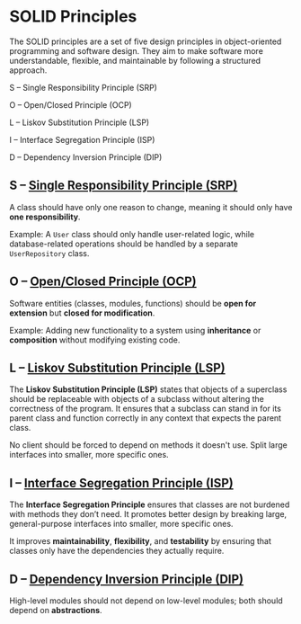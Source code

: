 # SOLID Principles

The SOLID principles are a set of five design principles in object-oriented programming and software design. 
They aim to make software more understandable, flexible, and maintainable by following a structured approach.

S – Single Responsibility Principle (SRP)

O – Open/Closed Principle (OCP)

L – Liskov Substitution Principle (LSP)

I – Interface Segregation Principle (ISP)

D – Dependency Inversion Principle (DIP)

## S – [Single Responsibility Principle (SRP)](../src/main/java/org/prateek/SOLIDPrinciples/SRP)

A class should have only one reason to change, meaning it should only have **one responsibility**.

Example: A `User` class should only handle user-related logic, while database-related
operations should be handled by a separate `UserRepository` class.

## O – [Open/Closed Principle (OCP)](../src/main/java/org/prateek/SOLIDPrinciples/OCP)

Software entities (classes, modules, functions) should be **open for extension** but **closed for modification**.

Example: Adding new functionality to a system using **inheritance** or
**composition** without modifying existing code.

## L – [Liskov Substitution Principle (LSP)](../src/main/java/org/prateek/SOLIDPrinciples/LSP)

The **Liskov Substitution Principle (LSP)** states that objects of a superclass should be replaceable with objects of a subclass without altering the correctness of the program. It ensures that a subclass can stand in for its parent class and function correctly in any context that expects the parent class.

No client should be forced to depend on methods it doesn't use. Split large interfaces into smaller, more specific ones.

## I – [Interface Segregation Principle (ISP)](../src/main/java/org/prateek/SOLIDPrinciples/ISP)

The **Interface Segregation Principle** ensures that classes are not burdened with methods they don’t need. It promotes better design by breaking large, general-purpose interfaces into smaller, more specific ones.

It improves **maintainability**, **flexibility**, and **testability** by ensuring that classes
only have the dependencies they actually require.

## D – [Dependency Inversion Principle (DIP)](../src/main/java/org/prateek/SOLIDPrinciples/DIP)

High-level modules should not depend on low-level modules; both should
depend on **abstractions**.
